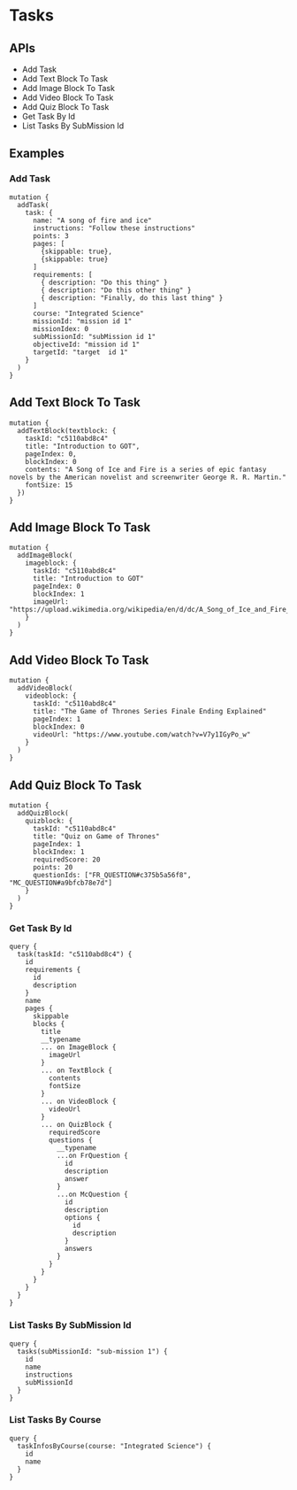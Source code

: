 # Tasks

## APIs

* Add Task
* Add Text Block To Task
* Add Image Block To Task
* Add Video Block To Task
* Add Quiz Block To Task
* Get Task By Id
* List Tasks By SubMission Id

## Examples

### Add Task

```text
mutation {
  addTask(
    task: {
      name: "A song of fire and ice"
      instructions: "Follow these instructions"
      points: 3
      pages: [
        {skippable: true},
        {skippable: true}
      ]
      requirements: [
        { description: "Do this thing" }
        { description: "Do this other thing" }
        { description: "Finally, do this last thing" }
      ]
      course: "Integrated Science"
      missionId: "mission id 1"
      missionIdex: 0
      subMissionId: "subMission id 1"
      objectiveId: "mission id 1"
      targetId: "target  id 1"
    }
  )
}
```

## Add Text Block To Task

```text
mutation {
  addTextBlock(textblock: {
    taskId: "c5110abd8c4"
    title: "Introduction to GOT",
    pageIndex: 0,
    blockIndex: 0
    contents: "A Song of Ice and Fire is a series of epic fantasy novels by the American novelist and screenwriter George R. R. Martin."
    fontSize: 15
  })
}
```

## Add Image Block To Task

```text
mutation {
  addImageBlock(
    imageblock: {
      taskId: "c5110abd8c4"
      title: "Introduction to GOT"
      pageIndex: 0
      blockIndex: 1
      imageUrl: "https://upload.wikimedia.org/wikipedia/en/d/dc/A_Song_of_Ice_and_Fire_book_collection_box_set_cover.jpg"
    }
  )
}
```

## Add Video Block To Task

```text
mutation {
  addVideoBlock(
    videoblock: {
      taskId: "c5110abd8c4"
      title: "The Game of Thrones Series Finale Ending Explained"
      pageIndex: 1
      blockIndex: 0
      videoUrl: "https://www.youtube.com/watch?v=V7y1IGyPo_w"
    }
  )
}
```

## Add Quiz Block To Task

```text
mutation {
  addQuizBlock(
    quizblock: {
      taskId: "c5110abd8c4"
      title: "Quiz on Game of Thrones"
      pageIndex: 1
      blockIndex: 1
      requiredScore: 20
      points: 20
      questionIds: ["FR_QUESTION#c375b5a56f8", "MC_QUESTION#a9bfcb78e7d"]
    }
  )
}
```

### Get Task By Id

```text
query {
  task(taskId: "c5110abd8c4") {
    id
    requirements {
      id
      description
    }
    name
    pages {
      skippable
      blocks {
        title
        __typename
        ... on ImageBlock {
          imageUrl
        }
        ... on TextBlock {
          contents
          fontSize
        }
        ... on VideoBlock {
          videoUrl
        }
        ... on QuizBlock {
          requiredScore
          questions {
            __typename
            ...on FrQuestion {
              id
              description
              answer
            }
            ...on McQuestion {
              id
              description
              options {
                id
                description
              }
              answers
            }
          }
        }
      }
    }
  }
}
```

### List Tasks By SubMission Id

```text
query {
  tasks(subMissionId: "sub-mission 1") {
    id
    name
    instructions
    subMissionId
  }
}
```

### List Tasks By Course

```text
query {
  taskInfosByCourse(course: "Integrated Science") {
    id
    name
  }
}
```

